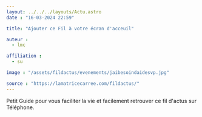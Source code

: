 ```yaml
---
layout: ../../../layouts/Actu.astro
date : "16-03-2024 22:59"

title: "Ajouter ce Fil à votre écran d'acceuil"

auteur :
  - lmc

affiliation :
  - su

image : "/assets/fildactus/evenements/jaibesoindaidesvp.jpg"

source : "https://lamatricecarree.com/fildactus/"
---
```


Petit Guide pour vous faciliter la vie et facilement retrouver ce fil d'actus sur Téléphone.